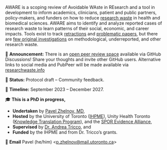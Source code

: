 AWARE is a scoping review of Avoidable WAste in REsearch and a tool in development to inform academics, clinicians, patient and public partners, policy-makers, and funders on how to reduce [research waste](https://www.thelancet.com/series/research) in health and biomedical sciences. AWARE aims to identify and analyze reported cases of research waste to learn patterns of their social, economic, and career impacts. Tools exist to track [retractions](https://retractionwatch.com/) and [problematic papers](https://www.irit.fr/~Guillaume.Cabanac/problematic-paper-screener), but there are [few original investigations](https://doi.org/10.1111/jebm.12616) on methodological, underreported, and other research waste.

📢 **Announcement:** There is an [open peer review space](https://github.com/drzhelnov/aware/discussions/1) available via GitHub Discussions! Share your thoughts and invite other GitHub users. Alternative links to social media and PubPeer will be made available via [researchwaste.info](https://researchwaste.info)

📌 **Status:** Protocol draft – Community feedback.

📆 **Timeline:** September 2023 – December 2027.

🎓 **This is a PhD in progress,**

* **Undertaken** by [Pavel Zhelnov, MD](https://drzhelnov.github.io/),
* **Hosted** by the University of Toronto ([IHPME](https://ihpme.utoronto.ca/student-profile/zhelnov-pavel/)), Unity Health Toronto ([Knowledge Translation Program](https://knowledgetranslation.net/)), and the [SPOR Evidence Alliance](https://sporevidencealliance.ca/member/andrea-tricco/),
* **Supervised** by [Dr. Andrea Tricco](https://sporevidencealliance.ca/member/andrea-tricco/), and
* **Funded** by the IHPME and from Dr. Tricco’s grants.

📧 **Email** Pavel (he/him) <[p.zhelnov@mail.utoronto.ca](mailto:p.zhelnov@mail.utoronto.ca)>
